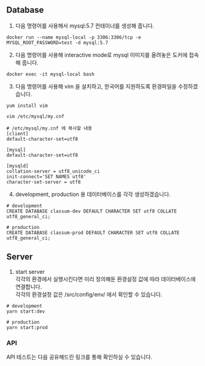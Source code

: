 ## Database<br>
1. 다음 명령어를 사용해서 mysql:5.7 컨테이너를 생성해 줍니다.<br>
```shell
docker run --name mysql-local -p 3306:3306/tcp -e MYSQL_ROOT_PASSWORD=test -d mysql:5.7
```

2. 다음 명령어를 사용해 interactive mode로 mysql 이미지를 올려놓은 도커에 접속해 줍니다.<br>
```shell
docker exec -it mysql-local bash
```

3. 다음 명령어를 사용해 vim 을 설치하고, 한국어를 지원하도록 환경파일을 수정하겠습니다.
```shell
yum install vim 

vim /etc/mysql/my.cnf

# /etc/mysql/my.cnf 에 복사할 내용
[client]
default-character-set=utf8

[mysql]
default-character-set=utf8

[mysqld]
collation-server = utf8_unicode_ci
init-connect='SET NAMES utf8'
character-set-server = utf8
```

4. development, production 용 데이터베이스를 각각 생성하겠습니다.

```shell
# development
CREATE DATABASE classum-dev DEFAULT CHARACTER SET utf8 COLLATE utf8_general_ci;

# production
CREATE DATABASE classum-prod DEFAULT CHARACTER SET utf8 COLLATE utf8_general_ci;
```

## Server

1. start server<br>
각각의 환경에서 실행시킨다면 미리 정의해둔 환경설정 값에 따라 데이터베이스에 연결합니다.<br>
각각의 환경설정 값은 /src/config/env/ 에서 확인할 수 있습니다.<br>
```shell
# development
yarn start:dev

# production
yarn start:prod
```

### API
API 테스트는 다음 공유해드린 링크를 통해 확인하실 수 있습니다.
